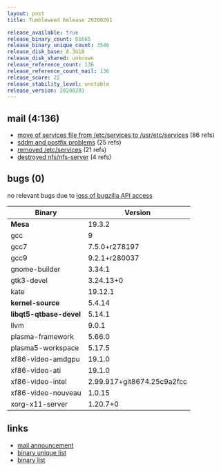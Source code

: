 ```yaml
---
layout: post
title: Tumbleweed Release 20200201

release_available: true
release_binary_count: 61665
release_binary_unique_count: 3546
release_disk_base: 8.3GiB
release_disk_shared: unknown
release_reference_count: 136
release_reference_count_mail: 136
release_score: 22
release_stability_level: unstable
release_version: 20200201
---
```


## mail (4:136)

- [move of services file from /etc/services to /usr/etc/services](https://lists.opensuse.org/opensuse-factory/2020-02/msg00023.html) (86 refs)
- [sddm and postfix problems](https://lists.opensuse.org/opensuse-factory/2020-02/msg00052.html) (25 refs)
- [removed /etc/services](https://lists.opensuse.org/opensuse-factory/2020-02/msg00031.html) (21 refs)
- [destroyed nfs/nfs-server](https://lists.opensuse.org/opensuse-factory/2020-02/msg00220.html) (4 refs)

## bugs (0)

<!--more-->

no relevant bugs due to [loss of bugzilla API access](https://bugzilla.opensuse.org/show_bug.cgi?id=1157722)

Binary | Version
--- | ---
**Mesa** | 19.3.2
gcc | 9
gcc7 | 7.5.0+r278197
gcc9 | 9.2.1+r280037
gnome-builder | 3.34.1
gtk3-devel | 3.24.13+0
kate | 19.12.1
**kernel-source** | 5.4.14
**libqt5-qtbase-devel** | 5.14.1
llvm | 9.0.1
plasma-framework | 5.66.0
plasma5-workspace | 5.17.5
xf86-video-amdgpu | 19.1.0
xf86-video-ati | 19.1.0
xf86-video-intel | 2.99.917+git8674.25c9a2fcc
xf86-video-nouveau | 1.0.15
xorg-x11-server | 1.20.7+0

## links

- [mail announcement](https://lists.opensuse.org/opensuse-factory/2020-02/msg00019.html)
- [binary unique list](http://download.opensuse.org/history/20200201/rpm.unique.list)
- [binary list](http://download.opensuse.org/history/20200201/rpm.list)
